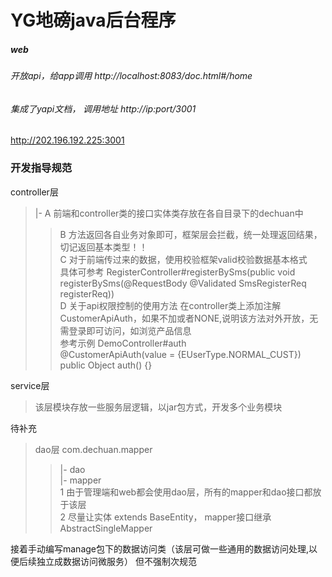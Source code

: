 # YG地磅java后台程序

##### web
###### 开放api，给app调用 http://localhost:8083/doc.html#/home
###### 集成了yapi文档， 调用地址 http://ip:port/3001
http://202.196.192.225:3001

### 开发指导规范

controller层  
>|- A 前端和controller类的接口实体类存放在各自目录下的dechuan中  
   > >B 方法返回各自业务对象即可，框架层会拦截，统一处理返回结果，切记返回基本类型！！      
      C 对于前端传过来的数据，使用校验框架valid校验数据基本格式  
   具体可参考 RegisterController#registerBySms(public void registerBySms(@RequestBody @Validated SmsRegisterReq registerReq))  
    D 关于api权限控制的使用方法
   在controller类上添加注解CustomerApiAuth，如果不加或者NONE,说明该方法对外开放，无需登录即可访问，如浏览产品信息  
   参考示例 DemoController#auth  
   @CustomerApiAuth(value = {EUserType.NORMAL_CUST})
   public Object auth() {}

 service层  
 
   >该层模块存放一些服务层逻辑，以jar包方式，开发多个业务模块

待补充  
>dao层 com.dechuan.mapper  
>>|- dao  
|- mapper  
1 由于管理端和web都会使用dao层，所有的mapper和dao接口都放于该层  
2 尽量让实体 extends BaseEntity， mapper接口继承AbstractSingleMapper  

接着手动编写manage包下的数据访问类（该层可做一些通用的数据访问处理,以便后续独立成数据访问微服务）
但不强制次规范
